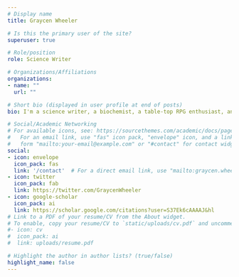 ```yaml
---
# Display name
title: Graycen Wheeler

# Is this the primary user of the site?
superuser: true

# Role/position
role: Science Writer

# Organizations/Affiliations
organizations:
- name: ""
  url: ""

# Short bio (displayed in user profile at end of posts)
bio: I'm a science writer, a biochemist, a table-top RPG enthusiast, and several other things.

# Social/Academic Networking
# For available icons, see: https://sourcethemes.com/academic/docs/page-builder/#icons
#   For an email link, use "fas" icon pack, "envelope" icon, and a link in the
#   form "mailto:your-email@example.com" or "#contact" for contact widget.
social:
- icon: envelope
  icon_pack: fas
  link: '/contact'  # For a direct email link, use "mailto:graycen.wheeler@gmail.com".
- icon: twitter
  icon_pack: fab
  link: https://twitter.com/GraycenWheeler
- icon: google-scholar
  icon_pack: ai
  link: https://scholar.google.com/citations?user=S37Ek6cAAAAJ&hl
# Link to a PDF of your resume/CV from the About widget.
# To enable, copy your resume/CV to `static/uploads/cv.pdf` and uncomment the lines below.
#- icon: cv
#  icon_pack: ai
#  link: uploads/resume.pdf

# Highlight the author in author lists? (true/false)
highlight_name: false
---
```

